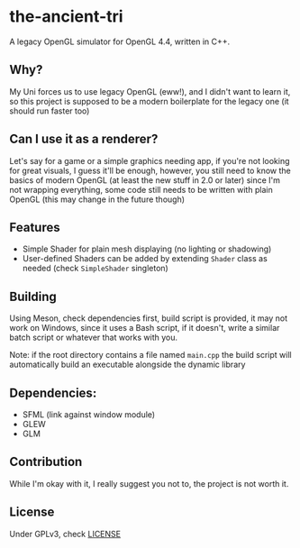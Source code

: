 # the-ancient-tri
A legacy OpenGL simulator for OpenGL 4.4, written in C++.

## Why?
My Uni forces us to use legacy OpenGL (eww!), and I didn't want to learn it, so this project is supposed to be a modern boilerplate for the legacy one (it should run faster too)

## Can I use it as a renderer?
Let's say for a game or a simple graphics needing app, if you're not looking for great visuals, I guess it'll be enough, however, you still need to know the basics of modern OpenGL (at least the new stuff in 2.0 or later) since I'm not wrapping everything, some code still needs to be written with plain OpenGL (this may change in the future though)

## Features
- Simple Shader for plain mesh displaying (no lighting or shadowing)
- User-defined Shaders can be added by extending ``Shader`` class as needed (check ``SimpleShader`` singleton)

## Building
Using Meson, check dependencies first, build script is provided, it may not work on Windows, since it uses a Bash script, if it doesn't, write a similar batch script or whatever that works with you.

Note: if the root directory contains a file named ```main.cpp``` the build script will automatically build an executable alongside the dynamic library

## Dependencies:
- SFML (link against window module)
- GLEW
- GLM

## Contribution
While I'm okay with it, I really suggest you not to, the project is not worth it.

## License
Under GPLv3, check [LICENSE](./LICENSE.md)
